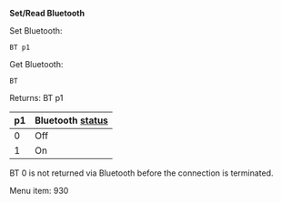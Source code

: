 __Set/Read Bluetooth__

Set Bluetooth:

	BT p1

Get Bluetooth:

	BT

Returns: BT p1

| p1  | Bluetooth [status](/tables/status.md) |
| --- | --- |
| 0 | Off |
| 1 | On  |

BT 0 is not returned via Bluetooth before the connection is terminated.

Menu item: 930
